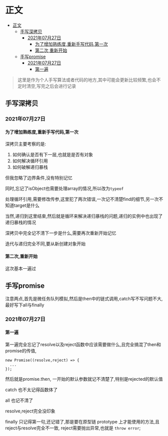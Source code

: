 # 正文

- [正文](#正文)
  - [手写深拷贝](#手写深拷贝)
    - [2021年07月27日](#2021年07月27日)
      - [为了增加熟练度,重新手写代码,第一次](#为了增加熟练度重新手写代码第一次)
      - [第二次,重新开始](#第二次重新开始)
  - [手写promise](#手写promise)
    - [2021年07月27日](#2021年07月27日-1)
      - [第一遍](#第一遍)

> 这里是作为个人手写算法或者代码的地方,其中可能会更新比较频繁,也会不定时清空,写完之后会进行记录

## 手写深拷贝

### 2021年07月27日

#### 为了增加熟练度,重新手写代码,第一次

深拷贝主要考察的是:

1. 如何确认是否有下一层,也就是是否有对象
2. 如何解决循环引用
3. 如何破解递归暴栈

但我忽略了边界条件,没有特别记忆

同时,忘记了isObject也需要处理array的情况,所以改为`typeof`

处理循环引用,需要修改传参,这里犯了两次错误,一次记不清楚find的细节,另一次不知道target是什么

当然,递归到这里结束,然后就是循环来解决递归暴栈的问题,递归的实例中也出现了递归暴栈的情况

深拷贝中完全记不清下一步是什么,需要再次重新开始记忆

迭代与递归完全不同,要从新创建对象开始

#### 第二次,重新开始

这次基本一遍过

## 手写promise

注意两点,首先是微任务队列模拟,然后是then中的链式调用,catch写不写问题不大,最好写下all与finally

### 2021年07月27日

#### 第一遍

第一遍完全忘记了resolve以及reject函数中应该需要做什么,且完全搞混了then和promise的传值,

```()
new Promise((resolve,reject) => {
  ...
});
```

然后就是promise.then, 一开始的默认参数就记不清楚了,特别是rejected的默认值

catch 也不太记得函数体了

all 也记不清了

resolve,reject完全没印象

finally 只记得第一句,还记错了,那是要在原型链 prototype 上才能使用的方法,且reject与resolve完全不一致,
reject需要抛出异常,也就是 `throw error`;